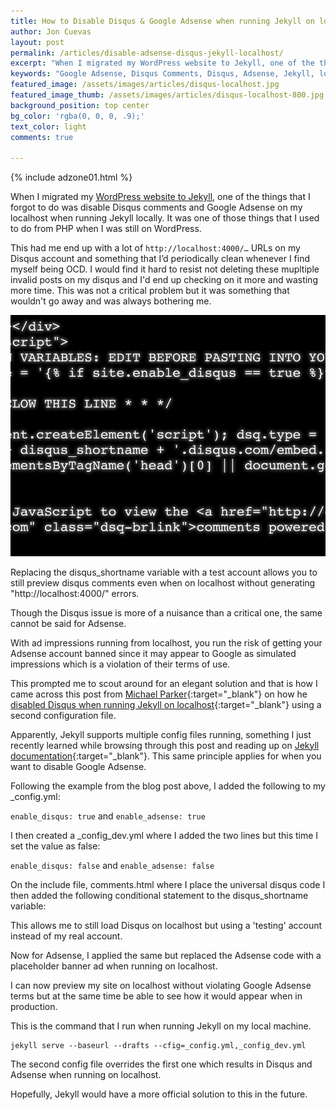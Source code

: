 ```yaml
---
title: How to Disable Disqus & Google Adsense when running Jekyll on localhost.
author: Jon Cuevas
layout: post
permalink: /articles/disable-adsense-disqus-jekyll-localhost/
excerpt: "When I migrated my WordPress website to Jekyll, one of the things that I forgot to do was disable Disqus comments and Google Adsense on my localhost when running Jekyll locally."
keywords: "Google Adsense, Disqus Comments, Disqus, Adsense, Jekyll, localhost, disable Adsense, disable Disqus"
featured_image: /assets/images/articles/disqus-localhost.jpg
featured_image_thumb: /assets/images/articles/disqus-localhost-800.jpg
background_position: top center
bg_color: 'rgba(0, 0, 0, .9);'
text_color: light
comments: true

---
```

<div class="offgrid-right"><p>{% include adzone01.html %}</p></div>

<p class="lead">
When I migrated my <a href="http://archon.digital/articles/wordpress-to-jekyll/">WordPress website to Jekyll</a>, one of the things that I forgot to do was disable Disqus comments and Google Adsense on my localhost when running Jekyll locally. It was one of those things that I used to do from PHP when I was still on WordPress.
</p>

This had me end up with a lot of ```http://localhost:4000/…``` URLs on my Disqus account and something that I’d periodically clean whenever I find myself being OCD. I would find it hard to resist not deleting these mupltiple invalid posts on my disqus and I'd end up checking on it more and wasting more time. This was not a critical problem but it was something that wouldn't go away and was always bothering me.

<div class="offgrid-left">
	<img src="/assets/images/articles/disqus-localhost-800.jpg">
	<p class="caption">Replacing the disqus_shortname variable with a test account allows you to still preview disqus comments even when on localhost without generating "http://localhost:4000/" errors.</p>
</div>

Though the Disqus issue is more of a nuisance than a critical one, the same cannot be said for Adsense.

With ad impressions running from localhost, you run the risk of getting your Adsense account banned since it may appear to Google as simulated impressions which is a violation of their terms of use.

This prompted me to scout around for an elegant solution and that is how I came across this post from [Michael Parker][2]{:target="_blank"} on how he [disabled Disqus when running Jekyll on localhost][3]{:target="_blank"} using a second configuration file.

Apparently, Jekyll supports multiple config files running, something I just recently learned while browsing through this post and reading up on [Jekyll documentation][4]{:target="_blank"}. This same principle applies for when you want to disable Google Adsense.

Following the example from the blog post above, I added the following to my _config.yml:

```enable_disqus: true``` and ```enable_adsense: true```

I then created a _config_dev.yml where I added the two lines but this time I set the value as false:

```enable_disqus: false``` and ```enable_adsense: false```

On the include file, comments.html where I place the universal disqus code I then added the following conditional statement to the disqus_shortname variable:

<script src="https://gist.github.com/archondigital/6f649f1e455380e92269.js"></script>

This allows me to still load Disqus on localhost but using a 'testing' account instead of my real account.

Now for Adsense, I applied the same but replaced the Adsense code with a placeholder banner ad when running on localhost.
	
<script src="https://gist.github.com/archondigital/c03c0ea45f7969d1c7ea.js"></script>

I can now preview my site on localhost without violating Google Adsense terms but at the same time be able to see how it would appear when in production.

This is the command that I run when running Jekyll on my local machine.

```
jekyll serve --baseurl --drafts --cfig=_config.yml,_config_dev.yml
```
The second config file overrides the first one which results in Disqus and Adsense when running on localhost. 

Hopefully, Jekyll would have a more official solution to this in the future.



[1]: http://archon.digital/articles/wordpress-to-jekyll/
[2]: http://omgitsmgp.com/
[3]: http://omgitsmgp.com/2013/08/29/disqus-and-jekyll-on-localhost/
[4]: http://jekyllrb.com/docs/configuration/#build-command-options